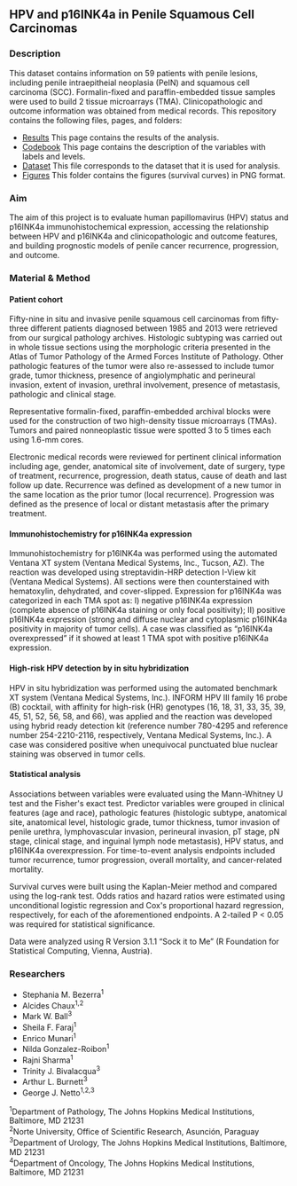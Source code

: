 ## HPV and p16INK4a in Penile Squamous Cell Carcinomas

### Description
This dataset contains information on 59 patients with penile lesions, including penile intraepitheial neoplasia (PeIN) and squamous cell carcinoma (SCC). Formalin-fixed and paraffin-embedded tissue samples were used to build 2 tissue microarrays (TMA). Clinicopathologic and outcome information was obtained from medical records. This repository contains the following files, pages, and folders:

* [Results](https://github.com/alcideschaux/PenisHPVp16/blob/master/hpvp16penis.md) This page contains the results of the analysis.
* [Codebook](https://github.com/alcideschaux/PenisHPVp16/blob/master/CODEBOOK.md) This page contains the description of the variables with labels and levels.
* [Dataset](https://github.com/alcideschaux/PenisHPVp16/blob/master/PenisDataset.csv) This file corresponds to the dataset that it is used for analysis.
* [Figures](https://github.com/alcideschaux/PenisHPVp16/tree/master/figure) This folder contains the figures (survival curves) in PNG format.

### Aim
The aim of this project is to evaluate human papillomavirus (HPV) status and p16INK4a immunohistochemical expression, accessing the relationship between HPV and p16INK4a and clinicopathologic and outcome features, and building prognostic models of penile cancer recurrence, progression, and outcome.

### Material & Method
#### Patient cohort
Fifty-nine in situ and invasive penile squamous cell carcinomas from fifty-three different patients diagnosed between 1985 and 2013 were retrieved from our surgical pathology archives. Histologic subtyping was carried out in whole tissue sections using the morphologic criteria presented in the Atlas of Tumor Pathology of the Armed Forces Institute of Pathology. Other pathologic features of the tumor were also re-assessed to include tumor grade, tumor thickness, presence of angiolymphatic and perineural invasion, extent of invasion, urethral involvement, presence of metastasis, pathologic and clinical stage.

Representative formalin-fixed, paraffin-embedded archival blocks were used for the construction of two high-density tissue microarrays (TMAs). Tumors and paired nonneoplastic tissue were spotted 3 to 5 times each using 1.6-mm cores.

Electronic medical records were reviewed for pertinent clinical information including age, gender, anatomical site of involvement, date of surgery, type of treatment, recurrence, progression, death status, cause of death and last follow up date. Recurrence was defined as development of a new tumor in the same location as the prior tumor (local recurrence). Progression was defined as the presence of local or distant metastasis after the primary treatment.

#### Immunohistochemistry for p16INK4a expression
Immunohistochemistry for p16INK4a was performed using the automated Ventana XT system (Ventana Medical Systems, Inc., Tucson, AZ). The reaction was developed using streptavidin-HRP detection I-View kit (Ventana Medical Systems). All sections were then counterstained with hematoxylin, dehydrated, and cover-slipped. Expression for p16INK4a was categorized in each TMA spot as: I) negative p16INK4a expression (complete absence of p16INK4a staining or only focal positivity); II) positive p16INK4a expression (strong and diffuse nuclear and cytoplasmic p16INK4a positivity in majority of tumor cells). A case was classified as “p16INK4a overexpressed” if it showed at least 1 TMA spot with positive p16INK4a expression.

#### High-risk HPV detection by in situ hybridization
HPV in situ hybridization was performed using the automated benchmark XT system (Ventana Medical Systems, Inc.). INFORM HPV III family 16 probe (B) cocktail, with affinity for high-risk (HR) genotypes (16, 18, 31, 33, 35, 39, 45, 51, 52, 56, 58, and 66), was applied and the reaction was developed using hybrid ready detection kit (reference number 780-4295 and reference number 254-2210-2116, respectively, Ventana Medical Systems, Inc.). A case was considered positive when unequivocal punctuated blue nuclear staining was observed in tumor cells.

#### Statistical analysis
Associations between variables were evaluated using the Mann-Whitney U test and the Fisher's exact test. Predictor variables were grouped in clinical features (age and race), pathologic features (histologic subtype, anatomical site, anatomical level, histologic grade, tumor thickness, tumor invasion of penile urethra, lymphovascular invasion, perineural invasion, pT stage, pN stage, clinical stage, and inguinal lymph node metastasis), HPV status, and p16INK4a overexpression. For time-to-event analysis endpoints included tumor recurrence, tumor progression, overall mortality, and cancer-related mortality.

Survival curves were built using the Kaplan-Meier method and compared using the log-rank test. Odds ratios and hazard ratios were estimated using unconditional logistic regression and Cox's proportional hazard regression, respectively, for each of the aforementioned endpoints. A 2-tailed P < 0.05 was required for statistical significance.

Data were analyzed using R Version 3.1.1 “Sock it to Me” (R Foundation for Statistical Computing, Vienna, Austria).

### Researchers
* Stephania M. Bezerra<sup>1</sup>
* Alcides Chaux<sup>1,2</sup>
* Mark W. Ball<sup>3</sup>
* Sheila F. Faraj<sup>1</sup>
* Enrico Munari<sup>1</sup>
* Nilda Gonzalez-Roibon<sup>1</sup>
* Rajni Sharma<sup>1</sup>
* Trinity J. Bivalacqua<sup>3</sup>
* Arthur L. Burnett<sup>3</sup>
* George J. Netto<sup>1,2,3</sup>

<sup>1</sup>Department of Pathology, The Johns Hopkins Medical Institutions, Baltimore, MD 21231  
<sup>2</sup>Norte University, Office of Scientific Research, Asunción, Paraguay  
<sup>3</sup>Department of Urology, The Johns Hopkins Medical Institutions, Baltimore, MD 21231  
<sup>4</sup>Department of Oncology, The Johns Hopkins Medical Institutions, Baltimore, MD 21231